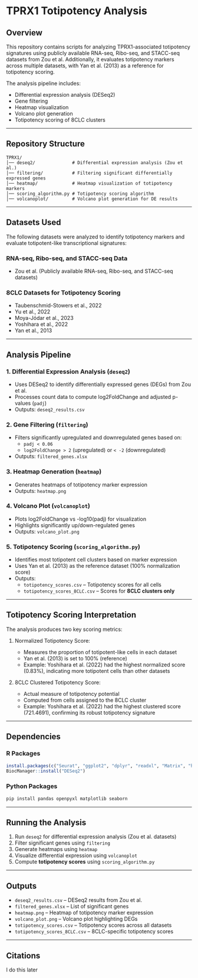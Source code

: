 # **TPRX1 Totipotency Analysis**

## **Overview**
This repository contains scripts for analyzing TPRX1-associated totipotency signatures using publicly available RNA-seq, Ribo-seq, and STACC-seq datasets from Zou et al. Additionally, it evaluates totipotency markers across multiple datasets, with Yan et al. (2013) as a reference for totipotency scoring.

The analysis pipeline includes:
- Differential expression analysis (DESeq2)
- Gene filtering
- Heatmap visualization
- Volcano plot generation
- Totipotency scoring of 8CLC clusters

---

## Repository Structure
```
TPRX1/
│── deseq2/              # Differential expression analysis (Zou et al.)
│── filtering/           # Filtering significant differentially expressed genes
│── heatmap/             # Heatmap visualization of totipotency markers
│── scoring_algorithm.py # Totipotency scoring algorithm
│── volcanoplot/         # Volcano plot generation for DE results
```

---

## **Datasets Used**
The following datasets were analyzed to identify totipotency markers and evaluate totipotent-like transcriptional signatures:

### **RNA-seq, Ribo-seq, and STACC-seq Data**
- Zou et al. (Publicly available RNA-seq, Ribo-seq, and STACC-seq datasets)

### **8CLC Datasets for Totipotency Scoring**
- Taubenschmid-Stowers et al., 2022
- Yu et al., 2022
- Moya-Jódar et al., 2023
- Yoshihara et al., 2022
- Yan et al., 2013

---

## **Analysis Pipeline**
### **1. Differential Expression Analysis (`deseq2`)**
- Uses DESeq2 to identify differentially expressed genes (DEGs) from Zou et al.
- Processes count data to compute log2FoldChange and adjusted p-values (`padj`)
- Outputs: `deseq2_results.csv`

### **2. Gene Filtering (`filtering`)**
- Filters significantly upregulated and downregulated genes based on:
  - `padj < 0.06`
  - `log2FoldChange > 2` (upregulated) or `< -2` (downregulated)
- Outputs: `filtered_genes.xlsx`

### **3. Heatmap Generation (`heatmap`)**
- Generates heatmaps of totipotency marker expression
- Outputs: `heatmap.png`

### **4. Volcano Plot (`volcanoplot`)**
- Plots log2FoldChange vs -log10(padj) for visualization
- Highlights significantly up/down-regulated genes
- Outputs: `volcano_plot.png`

### **5. Totipotency Scoring (`scoring_algorithm.py`)**
- Identifies most totipotent cell clusters based on marker expression
- Uses Yan et al. (2013) as the reference dataset (100% normalization score)
- Outputs:
  - `totipotency_scores.csv` – Totipotency scores for all cells
  - `totipotency_scores_8CLC.csv` – Scores for **8CLC clusters only**

---

## **Totipotency Scoring Interpretation**
The analysis produces two key scoring metrics:
1. Normalized Totipotency Score:
   - Measures the proportion of totipotent-like cells in each dataset
   - Yan et al. (2013) is set to 100% (reference)
   - Example: Yoshihara et al. (2022) had the highest normalized score (0.83%), indicating more totipotent cells than other datasets

2. 8CLC Clustered Totipotency Score:
   - Actual measure of totipotency potential
   - Computed from cells assigned to the 8CLC cluster
   - Example: Yoshihara et al. (2022) had the highest clustered score (721.4691), confirming its robust totipotency signature

---

## **Dependencies**
### **R Packages**
```r
install.packages(c("Seurat", "ggplot2", "dplyr", "readxl", "Matrix", "hdf5r"))
BiocManager::install("DESeq2")
```
### **Python Packages**
```python
pip install pandas openpyxl matplotlib seaborn
```

---

## **Running the Analysis**
1. Run `deseq2` for differential expression analysis (Zou et al. datasets)
2. Filter significant genes using `filtering`
3. Generate heatmaps using `heatmap`
4. Visualize differential expression using `volcanoplot`
5. Compute **totipotency scores** using `scoring_algorithm.py`

---

## **Outputs**
- `deseq2_results.csv` – DESeq2 results from Zou et al.
- `filtered_genes.xlsx` – List of significant genes
- `heatmap.png` – Heatmap of totipotency marker expression
- `volcano_plot.png` – Volcano plot highlighting DEGs
- `totipotency_scores.csv` – Totipotency scores across all datasets
- `totipotency_scores_8CLC.csv` – 8CLC-specific totipotency scores

---

## **Citations**
I do this later
